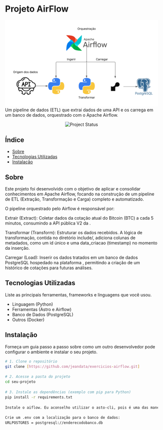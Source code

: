 # Projeto AirFlow
![Fluxo do Pipeline de Dados](img/fluxo.png)
Um pipeline de dados (ETL) que extrai dados de uma API e os carrega em um banco de dados, orquestrado com o Apache Airflow.

<p align="center">
  <img src="https://img.shields.io/badge/Status-Concluído-green.svg" alt="Project Status">
</p>

## Índice

* [Sobre](#-sobre)
* [Tecnologias Utilizadas](#-tecnologias-utilizadas)
* [Instalação](#-instalação)


## Sobre

Este projeto foi desenvolvido com o objetivo de aplicar e consolidar conhecimentos em Apache Airflow, focando na construção de um pipeline de ETL (Extração, Transformação e Carga) completo e automatizado.

O pipeline orquestrado pelo Airflow é responsável por:

Extrair (Extract): Coletar dados da cotação atual do Bitcoin (BTC) a cada 5 minutos, consumindo a API pública V2 da .

Transformar (Transform): Estruturar os dados recebidos. A lógica de transformação, contida no diretório include/, adiciona colunas de metadados, como um id único e uma data_criacao (timestamp) no momento da inserção.

Carregar (Load): Inserir os dados tratados em um banco de dados PostgreSQL hospedado na plataforma , permitindo a criação de um histórico de cotações para futuras análises.

## Tecnologias Utilizadas

Liste as principais ferramentas, frameworks e linguagens que você usou.
* Linguagem (Python)
* Ferramentas (Astro e Airflow)
* Banco de Dados (PostgreSQL)
* Outros (Docker)

## Instalação

Forneça um guia passo a passo sobre como um outro desenvolvedor pode configurar o ambiente e instalar o seu projeto.

```bash
# 1. Clone o repositório
git clone [https://github.com/jeandata/exercicios-airflow.git]

# 2. Acesse a pasta do projeto
cd seu-projeto

# 3. Instale as dependências (exemplo com pip para Python)
pip install -r requirements.txt

Instale o aiflow. Eu aconselho utilizar o asto-cli, pois é uma das maneiras mais rápidas de instalar o aiflow.

Crie um .env com a localização para o banco de dados:
URLPOSTGRES = postgresql://enderecodobanco.db